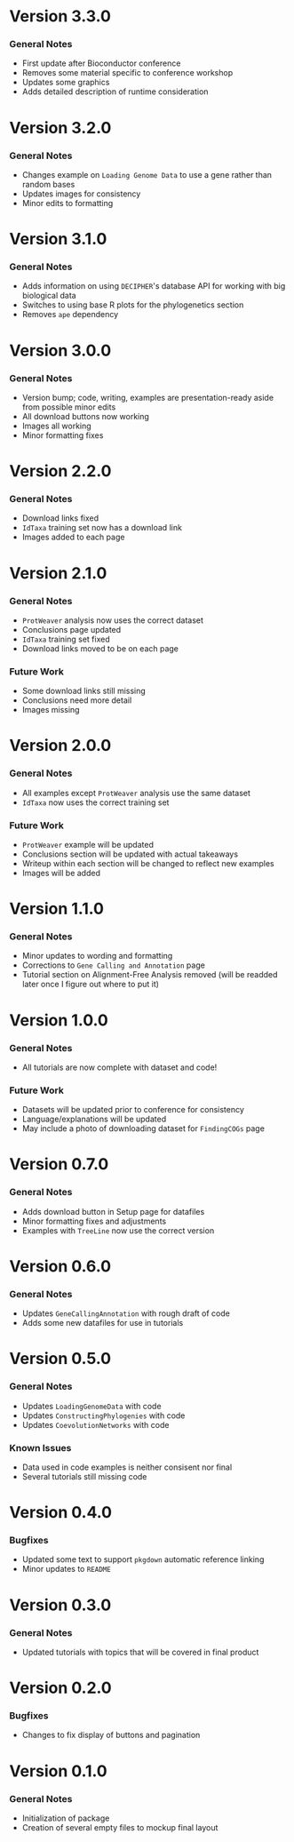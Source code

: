 # Version 3.3.0
### General Notes
* First update after Bioconductor conference
* Removes some material specific to conference workshop
* Updates some graphics
* Adds detailed description of runtime consideration

# Version 3.2.0
### General Notes
* Changes example on `Loading Genome Data` to use a gene rather than random bases
* Updates images for consistency
* Minor edits to formatting

# Version 3.1.0
### General Notes
* Adds information on using `DECIPHER`'s database API for working with big biological data
* Switches to using base R plots for the phylogenetics section
* Removes `ape` dependency

# Version 3.0.0
### General Notes
* Version bump; code, writing, examples are presentation-ready aside from possible minor edits
* All download buttons now working
* Images all working
* Minor formatting fixes

# Version 2.2.0
### General Notes
* Download links fixed
* `IdTaxa` training set now has a download link
* Images added to each page 

# Version 2.1.0
### General Notes
* `ProtWeaver` analysis now uses the correct dataset
* Conclusions page updated
* `IdTaxa` training set fixed
* Download links moved to be on each page

### Future Work
* Some download links still missing
* Conclusions need more detail
* Images missing

# Version 2.0.0
### General Notes
* All examples except `ProtWeaver` analysis use the same dataset
* `IdTaxa` now uses the correct training set

### Future Work
* `ProtWeaver` example will be updated
* Conclusions section will be updated with actual takeaways
* Writeup within each section will be changed to reflect new examples
* Images will be added

# Version 1.1.0
### General Notes
* Minor updates to wording and formatting
* Corrections to `Gene Calling and Annotation` page
* Tutorial section on Alignment-Free Analysis removed (will be readded later once I figure out where to put it)

# Version 1.0.0
### General Notes
* All tutorials are now complete with dataset and code!

### Future Work
* Datasets will be updated prior to conference for consistency
* Language/explanations will be updated
* May include a photo of downloading dataset for `FindingCOGs` page


# Version 0.7.0

### General Notes
* Adds download button in Setup page for datafiles
* Minor formatting fixes and adjustments
* Examples with `TreeLine` now use the correct version

# Version 0.6.0

### General Notes
* Updates `GeneCallingAnnotation` with rough draft of code
* Adds some new datafiles for use in tutorials

# Version 0.5.0

### General Notes
* Updates `LoadingGenomeData` with code
* Updates `ConstructingPhylogenies` with code
* Updates `CoevolutionNetworks` with code

### Known Issues
* Data used in code examples is neither consisent nor final
* Several tutorials still missing code

# Version 0.4.0

### Bugfixes
* Updated some text to support `pkgdown` automatic reference linking
* Minor updates to `README`

# Version 0.3.0

### General Notes
* Updated tutorials with topics that will be covered in final product

# Version 0.2.0

### Bugfixes
* Changes to fix display of buttons and pagination

# Version 0.1.0

### General Notes

* Initialization of package
* Creation of several empty files to mockup final layout
